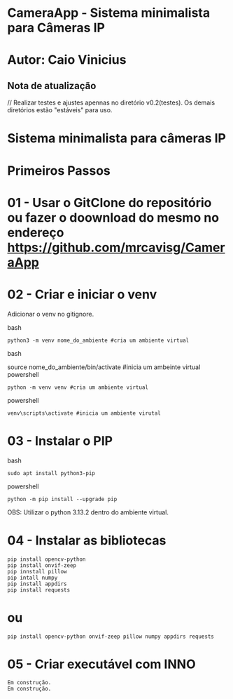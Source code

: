 # CameraApp - Sistema minimalista para Câmeras IP
# Autor: Caio Vinicius

## Nota de atualização

// Realizar testes e ajustes apennas no diretório v0.2(testes). Os demais diretórios estão "estáveis" para uso.

# Sistema minimalista para câmeras IP

# Primeiros Passos

#  01 - Usar o GitClone do repositório ou fazer o doownload do mesmo no endereço https://github.com/mrcavisg/CameraApp

#  02 - Criar e iniciar o venv

Adicionar o venv no gitignore.

bash 

	python3 -m venv nome_do_ambiente #cria um ambiente virtual

bash 

source nome_do_ambiente/bin/activate #inicia um ambeinte virtual
powershell 

	python -m venv venv #cria um ambiente virtual

powershell 

	venv\scripts\activate #inicia um ambiente virutal

# 03 - Instalar o PIP

bash 
	    
	sudo apt install python3-pip

powershell  
	    
	python -m pip install --upgrade pip

OBS: Utilizar o python 3.13.2 dentro do ambiente virtual.

# 04 - Instalar as bibliotecas

	pip install opencv-python
	pip install onvif-zeep 
	pip innstall pillow
	pip intall numpy
	pip install appdirs
	pip install requests

# ou

	pip install opencv-python onvif-zeep pillow numpy appdirs requests


# 05 - Criar executável com INNO

	Em construção.
	Em construção.

	
 

